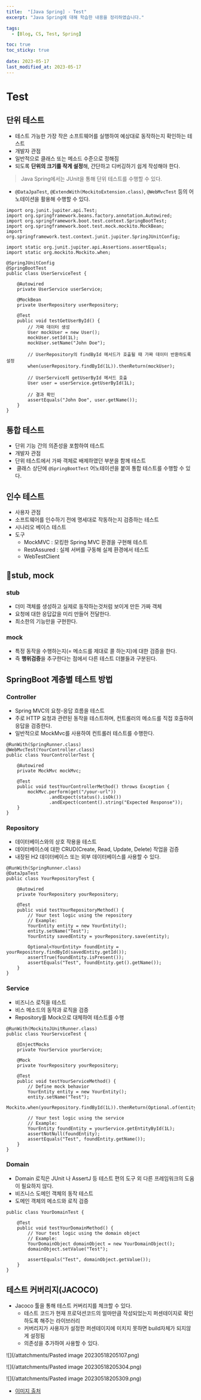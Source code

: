 ```yaml
---
title:  "[Java Spring] - Test"
excerpt: "Java Spring에 대해 학습한 내용을 정리하였습니다."

tags:
  - [Blog, CS, Test, Spring]

toc: true
toc_sticky: true
 
date: 2023-05-17
last_modified_at: 2023-05-17
---
```


# Test

## 단위 테스트

- 테스트 가능한 가장 작은 소프트웨어를 실행하여 예상대로 동작하는지 확인하는 테스트
- 개발자 관점
- 일반적으로 클래스 또는 메소드 수준으로 정해짐
- 되도록 **단위의 크기를 작게 설정**해, 간단하고 디버깅하기 쉽게 작성해야 한다. 

> Java Spring에서는 JUnit을 통해 단위 테스트를 수행할 수 있다.

- `@DataJpaTest`, `@ExtendWith(MockitoExtension.class)`, `@WebMvcTest` 등의 어노테이션을 활용해 수행할 수 있다.

```
import org.junit.jupiter.api.Test;
import org.springframework.beans.factory.annotation.Autowired;
import org.springframework.boot.test.context.SpringBootTest;
import org.springframework.boot.test.mock.mockito.MockBean;
import org.springframework.test.context.junit.jupiter.SpringJUnitConfig;

import static org.junit.jupiter.api.Assertions.assertEquals;
import static org.mockito.Mockito.when;

@SpringJUnitConfig
@SpringBootTest
public class UserServiceTest {

    @Autowired
    private UserService userService;

    @MockBean
    private UserRepository userRepository;

    @Test
    public void testGetUserById() {
        // 가짜 데이터 생성
        User mockUser = new User();
        mockUser.setId(1L);
        mockUser.setName("John Doe");

        // UserRepository의 findById 메서드가 호출될 때 가짜 데이터 반환하도록 설정
        when(userRepository.findById(1L)).thenReturn(mockUser);

        // UserService의 getUserById 메서드 호출
        User user = userService.getUserById(1L);

        // 결과 확인
        assertEquals("John Doe", user.getName());
    }
}

```

## 통합 테스트

-   단위 기능 간의 의존성을 포함하여 테스트
-   개발자 관점
- 단위 테스트에서 가짜 객체로 배제하였던 부분을 함께 테스트
-  클래스 상단에 `@SpringBootTest` 어노테이션을 붙여 통합 테스트를 수행할 수 있다.


## 인수 테스트

- 사용자 관점
- 소프트웨어를 인수하기 전에 명세대로 작동하는지 검증하는 테스트
- 시나리오 베이스 테스트
- 도구
	- MockMVC : 모킹한 Spring MVC 환경을 구현해 테스트
	- RestAssured : 실제 서버를 구동해 실제 환경에서 테스트
	- WebTestClient
	
## stub, mock

### stub 
-   더미 객체를 생성하고 실제로 동작하는것처럼 보이게 만든 가짜 객체
-   요청에 대한 응답값을 미리 만들어 전달한다. 
-   최소한의 기능만을 구현한다. 

### mock
-   특정 동작을 수행하는지(= 메소드를 제대로 콜 하는지)에 대한 검증을 한다.
-   즉 **행위검증**을 추구한다는 점에서 다른 테스트 더블들과 구분된다.

## SpringBoot 계층별 테스트 방법

### Controller

- Spring MVC의 요청-응답 흐름을 테스트
- 주로 HTTP 요청과 관련된 동작을 테스트하며, 컨트롤러의 메소드를 직접 호출하여 응답을 검증한다.
- 일반적으로 MockMvc를 사용하여 컨트롤러 테스트를 수행한다.

```
@RunWith(SpringRunner.class)
@WebMvcTest(YourController.class)
public class YourControllerTest {

    @Autowired
    private MockMvc mockMvc;

    @Test
    public void testYourControllerMethod() throws Exception {
        mockMvc.perform(get("/your-url"))
                .andExpect(status().isOk())
                .andExpect(content().string("Expected Response"));
    }
}

```

### Repository

- 데이터베이스와의 상호 작용을 테스트
- 데이터베이스에 대한 CRUD(Create, Read, Update, Delete) 작업을 검증
- 내장된 H2 데이터베이스 또는 외부 데이터베이스를 사용할 수 있다.

```
@RunWith(SpringRunner.class)
@DataJpaTest
public class YourRepositoryTest {

    @Autowired
    private YourRepository yourRepository;

    @Test
    public void testYourRepositoryMethod() {
        // Your test logic using the repository
        // Example:
        YourEntity entity = new YourEntity();
        entity.setName("Test");
        YourEntity savedEntity = yourRepository.save(entity);

        Optional<YourEntity> foundEntity = yourRepository.findById(savedEntity.getId());
        assertTrue(foundEntity.isPresent());
        assertEquals("Test", foundEntity.get().getName());
    }
}

```

### Service

- 비즈니스 로직을 테스트
- 비스 메소드의 동작과 로직을 검증
- Repository를 Mock으로 대체하여 테스트를 수행

```
@RunWith(MockitoJUnitRunner.class)
public class YourServiceTest {

    @InjectMocks
    private YourService yourService;

    @Mock
    private YourRepository yourRepository;

    @Test
    public void testYourServiceMethod() {
        // Define mock behavior
        YourEntity entity = new YourEntity();
        entity.setName("Test");
        Mockito.when(yourRepository.findById(1L)).thenReturn(Optional.of(entity));

        // Your test logic using the service
        // Example:
        YourEntity foundEntity = yourService.getEntityById(1L);
        assertNotNull(foundEntity);
        assertEquals("Test", foundEntity.getName());
    }
}

```

### Domain

-   Domain 로직은 JUnit 나 AssertJ 등 테스트 편의 도구 외 다른 프레임워크의 도움이 필요하지 않다.
- 비즈니스 도메인 객체의 동작 테스트
- 도메인 객체의 메소드와 로직 검증

```
public class YourDomainTest {

    @Test
    public void testYourDomainMethod() {
        // Your test logic using the domain object
        // Example:
        YourDomainObject domainObject = new YourDomainObject();
        domainObject.setValue("Test");

        assertEquals("Test", domainObject.getValue());
    }
}

```

## 테스트 커버리지(JACOCO)

- Jacoco 툴을 통해 테스트 커버리지를 체크할 수 있다.
	- 테스트 코드가 현재 프로덕션코드의 얼마만큼 작성되었는지 퍼센테이지로 확인하도록 해주는 라이브러리
	- 커버리지가 사용자가 설정한 퍼센테이지에 미치지 못하면 build자체가 되지않게 설정됨
	- 의존성을 추가하여 사용할 수 있다.

![](/attatchments/Pasted image 20230518205107.png)

![](/attatchments/Pasted image 20230518205304.png)

![](/attatchments/Pasted image 20230518205309.png)

- [이미지 출처](https://learnote-dev.com/java/jacoco-%EC%A0%81%EC%9A%A9%ED%95%98%EC%97%AC-%ED%85%8C%EC%8A%A4%ED%8A%B8-%EC%BB%A4%EB%B2%84%EB%A6%AC%EC%A7%80-%EC%B2%B4%ED%81%AC%ED%95%98%EA%B8%B0/)
